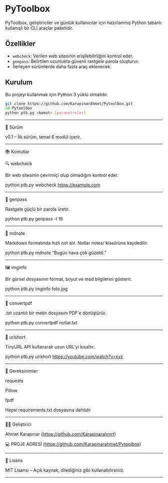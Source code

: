 # PyToolbox

PyToolbox, geliştiriciler ve günlük kullanıcılar için hazırlanmış Python tabanlı kullanışlı bir CLI araçlar paketidir.

## Özellikler

- `webcheck`: Verilen web sitesinin erişilebilirliğini kontrol eder.
- `genpass`: Belirtilen uzunlukta güvenli rastgele parola oluşturur.
- İlerleyen sürümlerde daha fazla araç eklenecek.

## Kurulum

Bu projeyi kullanmak için Python 3 yüklü olmalıdır.

```bash
git clone https://github.com/KarapinarAhmet/Pytoolbox.git
cd Pytoolbox
python ptb.py <komut> [parametreler]

``` 
--- 

🔖 Sürüm

v0.1 – İlk sürüm, temel 6 modül içerir.

---

📚 Komutlar

🔍 webcheck

Bir web sitesinin çevrimiçi olup olmadığını kontrol eder.

python ptb.py webcheck https://example.com

---

🔐 genpass

Rastgele güçlü bir parola üretir.

python ptb.py genpass -l 16

---

📝 mdnote

Markdown formatında hızlı not alır. Notlar notes/ klasörüne kaydedilir.

python ptb.py mdnote "Bugün hava çok güzeldi."

--- 

🖼️ imginfo

Bir görsel dosyasının format, boyut ve mod bilgilerini gösterir.

python ptb.py imginfo foto.jpg

--- 

📄 convertpdf

.txt uzantılı bir metin dosyasını PDF'e dönüştürür.

python ptb.py convertpdf notlar.txt

---

🔗 urlshort

TinyURL API kullanarak uzun URL’yi kısaltır.

python ptb.py urlshort https://youtube.com/watch?v=xyz

---

🧾 Gereksinimler

requests

Pillow

fpdf


Hepsi requirements.txt dosyasına dahildir

---

👨‍💻 Geliştirici

Ahmet Karapınar
(https://github.com/Karapinarahmrt)

 💻 PROJE ADRESİ 
(https://github.com/Karapinarahmet/Pytoolbox)

---

📄 Lisans

MIT Lisansı – Açık kaynak, dilediğiniz gibi kullanabilirsiniz.

---
